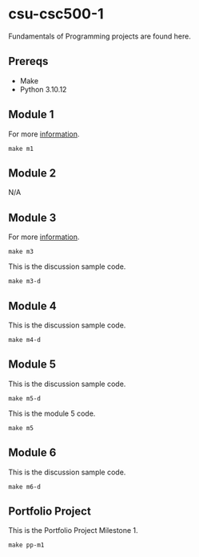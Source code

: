 # csu-csc500-1

Fundamentals of Programming projects are found here.

## Prereqs

- Make
- Python 3.10.12

## Module 1

For more [information](./module-1/README.md).

`make m1`

## Module 2

N/A

## Module 3

For more [information](./module-3/README.md).

`make m3`

This is the discussion sample code.

`make m3-d`

## Module 4

This is the discussion sample code.

`make m4-d`

## Module 5

This is the discussion sample code.

`make m5-d`

This is the module 5 code.

`make m5`

## Module 6

This is the discussion sample code.

`make m6-d`

## Portfolio Project

This is the Portfolio Project Milestone 1.

`make pp-m1`
